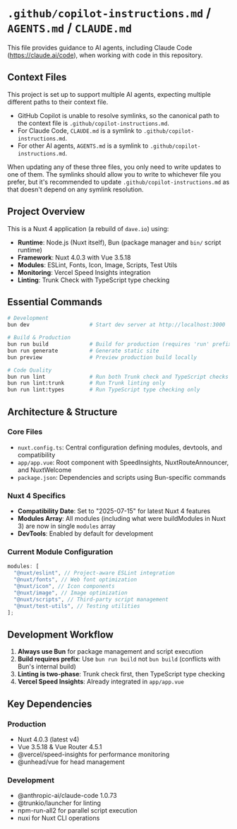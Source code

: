 # `.github/copilot-instructions.md` / `AGENTS.md` / `CLAUDE.md`

This file provides guidance to AI agents, including Claude Code (<https://claude.ai/code>), when working
with code in this repository.

## Context Files

This project is set up to support multiple AI agents, expecting multiple different paths to their context file.

- GitHub Copilot is unable to resolve symlinks, so the canonical path to the context file is `.github/copilot-instructions.md`.
- For Claude Code, `CLAUDE.md` is a symlink to `.github/copilot-instructions.md`.
- For other AI agents, `AGENTS.md` is a symlink to `.github/copilot-instructions.md`.

When updating any of these three files, you only need to write updates to one of them. The symlinks should allow you
to write to whichever file you prefer, but it's recommended to update `.github/copilot-instructions.md` as that
doesn't depend on any symlink resolution.

## Project Overview

This is a Nuxt 4 application (a rebuild of `dave.io`) using:

- **Runtime**: Node.js (Nuxt itself), Bun (package manager and `bin/` script runtime)
- **Framework**: Nuxt 4.0.3 with Vue 3.5.18
- **Modules**: ESLint, Fonts, Icon, Image, Scripts, Test Utils
- **Monitoring**: Vercel Speed Insights integration
- **Linting**: Trunk Check with TypeScript type checking

## Essential Commands

```bash
# Development
bun dev                   # Start dev server at http://localhost:3000

# Build & Production
bun run build             # Build for production (requires 'run' prefix)
bun run generate          # Generate static site
bun preview               # Preview production build locally

# Code Quality
bun run lint              # Run both Trunk check and TypeScript checks
bun run lint:trunk        # Run Trunk linting only
bun run lint:types        # Run TypeScript type checking only
```

## Architecture & Structure

### Core Files

- `nuxt.config.ts`: Central configuration defining modules, devtools, and compatibility
- `app/app.vue`: Root component with SpeedInsights, NuxtRouteAnnouncer, and NuxtWelcome
- `package.json`: Dependencies and scripts using Bun-specific commands

### Nuxt 4 Specifics

- **Compatibility Date**: Set to "2025-07-15" for latest Nuxt 4 features
- **Modules Array**: All modules (including what were buildModules in Nuxt 3) are now in single `modules` array
- **DevTools**: Enabled by default for development

### Current Module Configuration

```typescript
modules: [
  "@nuxt/eslint", // Project-aware ESLint integration
  "@nuxt/fonts", // Web font optimization
  "@nuxt/icon", // Icon components
  "@nuxt/image", // Image optimization
  "@nuxt/scripts", // Third-party script management
  "@nuxt/test-utils", // Testing utilities
];
```

## Development Workflow

1. **Always use Bun** for package management and script execution
2. **Build requires prefix**: Use `bun run build` not `bun build` (conflicts with Bun's internal build)
3. **Linting is two-phase**: Trunk check first, then TypeScript type checking
4. **Vercel Speed Insights**: Already integrated in `app/app.vue`

## Key Dependencies

### Production

- Nuxt 4.0.3 (latest v4)
- Vue 3.5.18 & Vue Router 4.5.1
- @vercel/speed-insights for performance monitoring
- @unhead/vue for head management

### Development

- @anthropic-ai/claude-code 1.0.73
- @trunkio/launcher for linting
- npm-run-all2 for parallel script execution
- nuxi for Nuxt CLI operations
